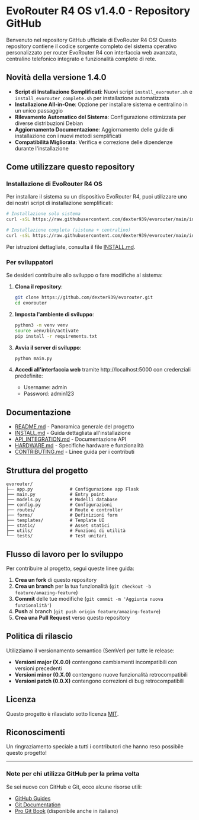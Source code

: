 # EvoRouter R4 OS v1.4.0 - Repository GitHub

Benvenuto nel repository GitHub ufficiale di EvoRouter R4 OS! Questo repository contiene il codice sorgente completo del sistema operativo personalizzato per router EvoRouter R4 con interfaccia web avanzata, centralino telefonico integrato e funzionalità complete di rete.

## Novità della versione 1.4.0

- **Script di Installazione Semplificati**: Nuovi script `install_evorouter.sh` e `install_evorouter_complete.sh` per installazione automatizzata
- **Installazione All-in-One**: Opzione per installare sistema e centralino in un unico passaggio
- **Rilevamento Automatico del Sistema**: Configurazione ottimizzata per diverse distribuzioni Debian
- **Aggiornamento Documentazione**: Aggiornamento delle guide di installazione con i nuovi metodi semplificati
- **Compatibilità Migliorata**: Verifica e correzione delle dipendenze durante l'installazione

## Come utilizzare questo repository

### Installazione di EvoRouter R4 OS

Per installare il sistema su un dispositivo EvoRouter R4, puoi utilizzare uno dei nostri script di installazione semplificati:

```bash
# Installazione solo sistema
curl -sSL https://raw.githubusercontent.com/dexter939/evorouter/main/install_evorouter.sh | sudo bash

# Installazione completa (sistema + centralino)
curl -sSL https://raw.githubusercontent.com/dexter939/evorouter/main/install_evorouter_complete.sh | sudo bash
```

Per istruzioni dettagliate, consulta il file [INSTALL.md](INSTALL.md).

### Per sviluppatori

Se desideri contribuire allo sviluppo o fare modifiche al sistema:

1. **Clona il repository**:
   ```bash
   git clone https://github.com/dexter939/evorouter.git
   cd evorouter
   ```

2. **Imposta l'ambiente di sviluppo**:
   ```bash
   python3 -m venv venv
   source venv/bin/activate
   pip install -r requirements.txt
   ```

3. **Avvia il server di sviluppo**:
   ```bash
   python main.py
   ```

4. **Accedi all'interfaccia web** tramite http://localhost:5000 con credenziali predefinite:
   - Username: admin
   - Password: admin123

## Documentazione

- [README.md](README.md) - Panoramica generale del progetto
- [INSTALL.md](INSTALL.md) - Guida dettagliata all'installazione
- [API_INTEGRATION.md](API_INTEGRATION.md) - Documentazione API
- [HARDWARE.md](HARDWARE.md) - Specifiche hardware e funzionalità
- [CONTRIBUTING.md](CONTRIBUTING.md) - Linee guida per i contributi

## Struttura del progetto

```
evorouter/
├── app.py              # Configurazione app Flask
├── main.py             # Entry point
├── models.py           # Modelli database
├── config.py           # Configurazioni
├── routes/             # Route e controller
├── forms/              # Definizioni form
├── templates/          # Template UI
├── static/             # Asset statici
├── utils/              # Funzioni di utilità
└── tests/              # Test unitari
```

## Flusso di lavoro per lo sviluppo

Per contribuire al progetto, segui queste linee guida:

1. **Crea un fork** di questo repository
2. **Crea un branch** per la tua funzionalità (`git checkout -b feature/amazing-feature`)
3. **Commit** delle tue modifiche (`git commit -m 'Aggiunta nuova funzionalità'`)
4. **Push** al branch (`git push origin feature/amazing-feature`)
5. **Crea una Pull Request** verso questo repository

## Politica di rilascio

Utilizziamo il versionamento semantico (SemVer) per tutte le release:
- **Versioni major (X.0.0)** contengono cambiamenti incompatibili con versioni precedenti
- **Versioni minor (0.X.0)** contengono nuove funzionalità retrocompatibili
- **Versioni patch (0.0.X)** contengono correzioni di bug retrocompatibili

## Licenza

Questo progetto è rilasciato sotto licenza [MIT](LICENSE).

## Riconoscimenti

Un ringraziamento speciale a tutti i contributori che hanno reso possibile questo progetto!

---

### Note per chi utilizza GitHub per la prima volta

Se sei nuovo con GitHub e Git, ecco alcune risorse utili:
- [GitHub Guides](https://guides.github.com/) 
- [Git Documentation](https://git-scm.com/doc)
- [Pro Git Book](https://git-scm.com/book/en/v2) (disponibile anche in italiano)